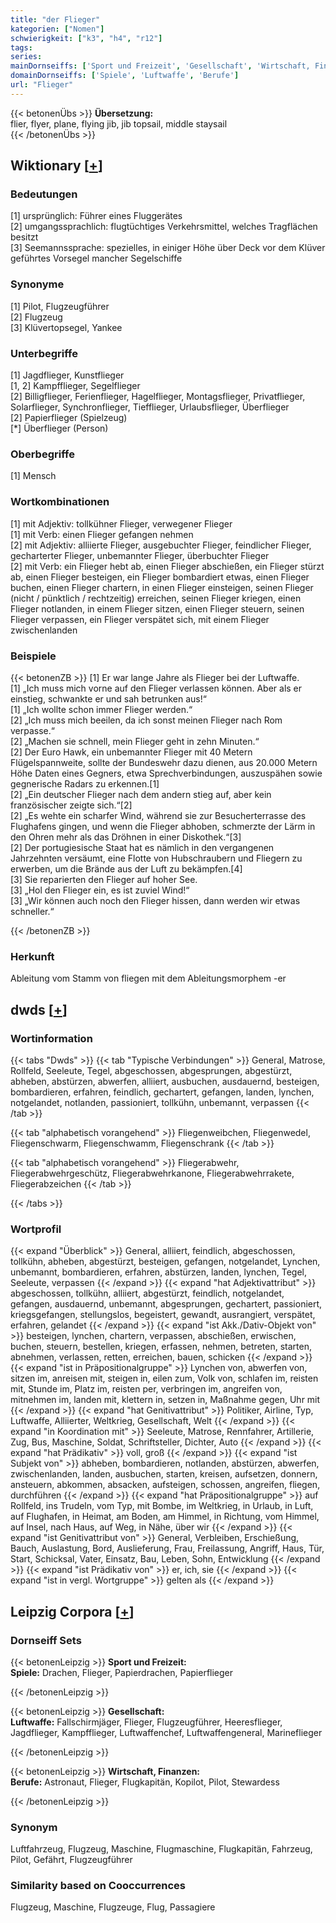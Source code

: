 ```yaml
---
title: "der Flieger"
kategorien: ["Nomen"]
schwierigkeit: ["k3", "h4", "r12"]
tags:
series:
mainDornseiffs: ['Sport und Freizeit', 'Gesellschaft', 'Wirtschaft, Finanzen']
domainDornseiffs: ['Spiele', 'Luftwaffe', 'Berufe']
url: "Flieger"
---
```


{{< betonenÜbs >}}
**Übersetzung:**  
flier, flyer, plane, flying jib, jib topsail, middle staysail  
{{< /betonenÜbs >}}

## Wiktionary [[+](https://de.wiktionary.org/wiki/Flieger)]

### Bedeutungen
[1] ursprünglich: Führer eines Fluggerätes  
[2] umgangssprachlich: flugtüchtiges Verkehrsmittel, welches Tragflächen besitzt  
[3] Seemannssprache: spezielles, in einiger Höhe über Deck vor dem Klüver geführtes Vorsegel mancher Segelschiffe  

### Synonyme
[1] Pilot, Flugzeugführer  
[2] Flugzeug  
[3] Klüvertopsegel, Yankee  

### Unterbegriffe
[1] Jagdflieger, Kunstflieger  
[1, 2] Kampfflieger, Segelflieger  
[2] Billigflieger, Ferienflieger, Hagelflieger, Montagsflieger, Privatflieger, Solarflieger, Synchronflieger, Tiefflieger, Urlaubsflieger, Überflieger  
[2] Papierflieger (Spielzeug)  
[*] Überflieger (Person)  

### Oberbegriffe
[1] Mensch  

### Wortkombinationen
[1] mit Adjektiv: tollkühner Flieger, verwegener Flieger  
[1] mit Verb: einen Flieger gefangen nehmen  
[2] mit Adjektiv: alliierte Flieger, ausgebuchter Flieger, feindlicher Flieger, gecharterter Flieger, unbemannter Flieger, überbuchter Flieger  
[2] mit Verb: ein Flieger hebt ab, einen Flieger abschießen, ein Flieger stürzt ab, einen Flieger besteigen, ein Flieger bombardiert etwas, einen Flieger buchen, einen Flieger chartern, in einen Flieger einsteigen, seinen Flieger (nicht / pünktlich / rechtzeitig) erreichen, seinen Flieger kriegen, einen Flieger notlanden, in einem Flieger sitzen, einen Flieger steuern, seinen Flieger verpassen, ein Flieger verspätet sich, mit einem Flieger zwischenlanden  

### Beispiele
{{< betonenZB >}}
[1] Er war lange Jahre als Flieger bei der Luftwaffe.  
[1] „Ich muss mich vorne auf den Flieger verlassen können. Aber als er einstieg, schwankte er und sah betrunken aus!“  
[1] „Ich wollte schon immer Flieger werden.“  
[2] „Ich muss mich beeilen, da ich sonst meinen Flieger nach Rom verpasse.“  
[2] „Machen sie schnell, mein Flieger geht in zehn Minuten.“  
[2] Der Euro Hawk, ein unbemannter Flieger mit 40 Metern Flügelspannweite, sollte der Bundeswehr dazu dienen, aus 20.000 Metern Höhe Daten eines Gegners, etwa Sprechverbindungen, auszuspähen sowie gegnerische Radars zu erkennen.[1]  
[2] „Ein deutscher Flieger nach dem andern stieg auf, aber kein französischer zeigte sich.“[2]  
[2] „Es wehte ein scharfer Wind, während sie zur Besucherterrasse des Flughafens gingen, und wenn die Flieger abhoben, schmerzte der Lärm in den Ohren mehr als das Dröhnen in einer Diskothek.“[3]  
[2] Der portugiesische Staat hat es nämlich in den vergangenen Jahrzehnten versäumt, eine Flotte von Hubschraubern und Fliegern zu erwerben, um die Brände aus der Luft zu bekämpfen.[4]  
[3] Sie reparierten den Flieger auf hoher See.  
[3] „Hol den Flieger ein, es ist zuviel Wind!“  
[3] „Wir können auch noch den Flieger hissen, dann werden wir etwas schneller.“  

{{< /betonenZB >}}
### Herkunft
Ableitung vom Stamm von fliegen mit dem Ableitungsmorphem -er  



## dwds [[+](https://www.dwds.de/wb/Flieger)]

### Wortinformation
{{< tabs "Dwds" >}}
{{< tab "Typische Verbindungen" >}}
General, Matrose, Rollfeld, Seeleute, Tegel, abgeschossen, abgesprungen, abgestürzt, abheben, abstürzen, abwerfen, alliiert, ausbuchen, ausdauernd, besteigen, bombardieren, erfahren, feindlich, gechartert, gefangen, landen, lynchen, notgelandet, notlanden, passioniert, tollkühn, unbemannt, verpassen
{{< /tab >}}

{{< tab "alphabetisch vorangehend" >}}
Fliegenweibchen, Fliegenwedel, Fliegenschwarm, Fliegenschwamm, Fliegenschrank
{{< /tab >}}

{{< tab "alphabetisch vorangehend" >}}
Fliegerabwehr, Fliegerabwehrgeschütz, Fliegerabwehrkanone, Fliegerabwehrrakete, Fliegerabzeichen
{{< /tab >}}

{{< /tabs >}}

### Wortprofil
{{< expand "Überblick" >}} General, alliiert, feindlich, abgeschossen, tollkühn, abheben, abgestürzt, besteigen, gefangen, notgelandet, Lynchen, unbemannt, bombardieren, erfahren, abstürzen, landen, lynchen, Tegel, Seeleute, verpassen {{< /expand >}}
{{< expand "hat Adjektivattribut" >}} abgeschossen, tollkühn, alliiert, abgestürzt, feindlich, notgelandet, gefangen, ausdauernd, unbemannt, abgesprungen, gechartert, passioniert, kriegsgefangen, stellungslos, begeistert, gewandt, ausrangiert, verspätet, erfahren, gelandet {{< /expand >}}
{{< expand "ist Akk./Dativ-Objekt von" >}} besteigen, lynchen, chartern, verpassen, abschießen, erwischen, buchen, steuern, bestellen, kriegen, erfassen, nehmen, betreten, starten, abnehmen, verlassen, retten, erreichen, bauen, schicken {{< /expand >}}
{{< expand "ist in Präpositionalgruppe" >}} Lynchen von, abwerfen von, sitzen im, anreisen mit, steigen in, eilen zum, Volk von, schlafen im, reisten mit, Stunde im, Platz im, reisten per, verbringen im, angreifen von, mitnehmen im, landen mit, klettern in, setzen in, Maßnahme gegen, Uhr mit {{< /expand >}}
{{< expand "hat Genitivattribut" >}} Politiker, Airline, Typ, Luftwaffe, Alliierter, Weltkrieg, Gesellschaft, Welt {{< /expand >}}
{{< expand "in Koordination mit" >}} Seeleute, Matrose, Rennfahrer, Artillerie, Zug, Bus, Maschine, Soldat, Schriftsteller, Dichter, Auto {{< /expand >}}
{{< expand "hat Prädikativ" >}} voll, groß {{< /expand >}}
{{< expand "ist Subjekt von" >}} abheben, bombardieren, notlanden, abstürzen, abwerfen, zwischenlanden, landen, ausbuchen, starten, kreisen, aufsetzen, donnern, ansteuern, abkommen, absacken, aufsteigen, schossen, angreifen, fliegen, durchführen {{< /expand >}}
{{< expand "hat Präpositionalgruppe" >}} auf Rollfeld, ins Trudeln, vom Typ, mit Bombe, im Weltkrieg, in Urlaub, in Luft, auf Flughafen, in Heimat, am Boden, am Himmel, in Richtung, vom Himmel, auf Insel, nach Haus, auf Weg, in Nähe, über wir {{< /expand >}}
{{< expand "ist Genitivattribut von" >}} General, Verbleiben, Erschießung, Bauch, Auslastung, Bord, Auslieferung, Frau, Freilassung, Angriff, Haus, Tür, Start, Schicksal, Vater, Einsatz, Bau, Leben, Sohn, Entwicklung {{< /expand >}}
{{< expand "ist Prädikativ von" >}} er, ich, sie {{< /expand >}}
{{< expand "ist in vergl. Wortgruppe" >}} gelten als {{< /expand >}}

## Leipzig Corpora [[+](https://corpora.uni-leipzig.de/en/res?word=Flieger&corpusId=deu_newscrawl-public_2018)]

### Dornseiff Sets
{{< betonenLeipzig >}}
**Sport und Freizeit:**  
**Spiele:** Drachen, Flieger, Papierdrachen, Papierflieger  

{{< /betonenLeipzig >}}


{{< betonenLeipzig >}}
**Gesellschaft:**  
**Luftwaffe:** Fallschirmjäger, Flieger, Flugzeugführer, Heeresflieger, Jagdflieger, Kampfflieger, Luftwaffenchef, Luftwaffengeneral, Marineflieger  

{{< /betonenLeipzig >}}


{{< betonenLeipzig >}}
**Wirtschaft, Finanzen:**  
**Berufe:** Astronaut, Flieger, Flugkapitän, Kopilot, Pilot, Stewardess  

{{< /betonenLeipzig >}}

### Synonym
Luftfahrzeug, Flugzeug, Maschine, Flugmaschine, Flugkapitän, Fahrzeug, Pilot, Gefährt, Flugzeugführer


### Similarity based on Cooccurrences
Flugzeug, Maschine, Flugzeuge, Flug, Passagiere


